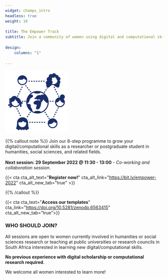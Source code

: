 ```yaml
---
widget: champs_intro
headless: true
weight: 10

title: The Empower Track
subtitle: Join a community of women using digital and computational skills in research and beyond!

design:
    columns: "1"

---
```


<img src="empower-icon.svg" width="200px">

{{% callout note %}}
Join our 8-step programme to grow your digital/computational skills as a researcher or postgraduate student in humanities, social sciences, and related fields.<br>
<br>**Next session: 29 September 2022 @ 11:30 - 13:00** - _Co-working and collaboration session_.

{{< cta cta_alt_text="**Register now!**" cta_alt_link="https://bit.ly/empower-2022" cta_alt_new_tab="true" >}}

{{% /callout %}}

{{< cta cta_text="**Access our templates**" cta_link="https://doi.org/10.5281/zenodo.6563415" cta_alt_new_tab="true">}}


### WHO SHOULD JOIN?

All sessions are open to women currently involved in humanities or social sciences research or teaching at public universities or research councils in South Africa interested in learning new digital/computational skills.

**No previous experience with digital scholarship or computational research required**.

We welcome all women interested to learn more!

